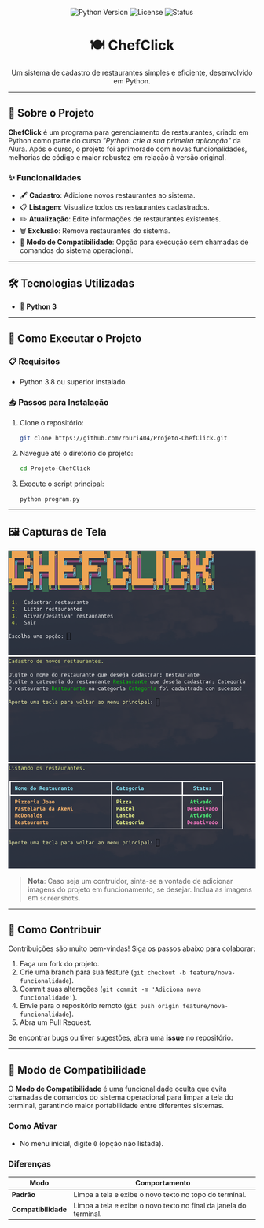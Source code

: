 <p align="center">
  <img src="https://img.shields.io/badge/Python-3.8+-blue.svg" alt="Python Version"/>
  <img src="https://img.shields.io/github/license/rouri404/Projeto-ChefClick" alt="License"/>
  <img src="https://img.shields.io/badge/status-active-brightgreen.svg" alt="Status"/>
</p>

<h1 align="center">🍽️ ChefClick</h1>
<p align="center">Um sistema de cadastro de restaurantes simples e eficiente, desenvolvido em Python.</p>

---

## 📖 Sobre o Projeto

**ChefClick** é um programa para gerenciamento de restaurantes, criado em Python como parte do curso *"Python: crie a sua primeira aplicação"* da Alura. Após o curso, o projeto foi aprimorado com novas funcionalidades, melhorias de código e maior robustez em relação à versão original.

### ✨ Funcionalidades
- 🖋️ **Cadastro**: Adicione novos restaurantes ao sistema.
- 📋 **Listagem**: Visualize todos os restaurantes cadastrados.
- ✏️ **Atualização**: Edite informações de restaurantes existentes.
- 🗑️ **Exclusão**: Remova restaurantes do sistema.
- 🔄 **Modo de Compatibilidade**: Opção para execução sem chamadas de comandos do sistema operacional.

---

## 🛠️ Tecnologias Utilizadas
- 🐍 **Python 3**

---

## 🚀 Como Executar o Projeto

### 📋 Requisitos
- Python 3.8 ou superior instalado.

### 📥 Passos para Instalação
1. Clone o repositório:
   ```bash
   git clone https://github.com/rouri404/Projeto-ChefClick.git
   ```
2. Navegue até o diretório do projeto:
   ```bash
   cd Projeto-ChefClick
   ```
3. Execute o script principal:
   ```bash
   python program.py
   ```

---

## 🖼️ Capturas de Tela

![Tela Principal](screenshots/tela_principal.png)  
![Cadastro de Restaurante](screenshots/cadastro.png)
![Lista de Restaurantes](screenshots/listar.png)

> **Nota**: Caso seja um contruidor, sinta-se a vontade de adicionar imagens do projeto em funcionamento, se desejar. Inclua as imagens em `screenshots`.

---

## 🤝 Como Contribuir
Contribuições são muito bem-vindas! Siga os passos abaixo para colaborar:
1. Faça um fork do projeto.
2. Crie uma branch para sua feature (`git checkout -b feature/nova-funcionalidade`).
3. Commit suas alterações (`git commit -m 'Adiciona nova funcionalidade'`).
4. Envie para o repositório remoto (`git push origin feature/nova-funcionalidade`).
5. Abra um Pull Request.

Se encontrar bugs ou tiver sugestões, abra uma **issue** no repositório.

---

## 🔧 Modo de Compatibilidade
O **Modo de Compatibilidade** é uma funcionalidade oculta que evita chamadas de comandos do sistema operacional para limpar a tela do terminal, garantindo maior portabilidade entre diferentes sistemas.

### Como Ativar
- No menu inicial, digite `0` (opção não listada).

### Diferenças
| **Modo**                | **Comportamento**                                                                 |
|-------------------------|-----------------------------------------------------------------------------------|
| **Padrão**              | Limpa a tela e exibe o novo texto no topo do terminal.                            |
| **Compatibilidade**     | Limpa a tela e exibe o novo texto no final da janela do terminal.                 |
